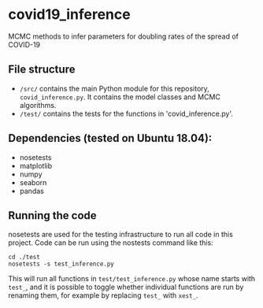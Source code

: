 # covid19_inference
MCMC methods to infer parameters for doubling rates of the spread of COVID-19

## File structure

- `/src/` contains the main Python module for this repository, `covid_inference.py`. It contains the model classes and MCMC algorithms.
- `/test/` contains the tests for the functions in 'covid_inference.py'.

## Dependencies (tested on Ubuntu 18.04):

- nosetests
- matplotlib
- numpy
- seaborn
- pandas

## Running the code

nosetests are used for the testing infrastructure to run all code in this project. Code can be run using the nostests command like this:

~~~
cd ./test
nosetests -s test_inference.py
~~~

This will run all functions in `test/test_inference.py` whose name starts with `test_`, and it is possible to toggle whether individual functions are run by renaming them, for example by replacing `test_` with `xest_`.
